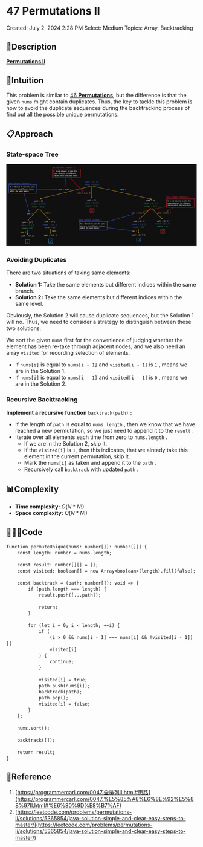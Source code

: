 # 47 Permutations II

Created: July 2, 2024 2:28 PM
Select: Medium
Topics: Array, Backtracking

## 📖Description

[**Permutations II**](https://leetcode.com/problems/permutations-ii/description)

## 🤔Intuition

This problem is similar to [46 **Permutations**](https://www.notion.so/46-Permutations-3e83e1fc88994abc8bcea24124bf0921?pvs=21), but the difference is that the given `nums` might contain duplicates. Thus, the key to tackle this problem is how to avoid the duplicate sequences during the backtracking process of find out all the possible unique permutations.

## 📋Approach

### State-space Tree

![PermutationsII.png](./PermutationsII.png)

### Avoiding Duplicates

There are two situations of taking same elements:

- **Solution 1:** Take the same elements but different indices within the same branch.
- **Solution 2:** Take the same elements but different indices within the same level.

Obviously, the Solution 2 will cause duplicate sequences, but the Solution 1 will no. Thus, we need to consider a strategy to distinguish between these two solutions.

We sort the given `nums` first for the convenience of judging whether the element has been re-take through adjacent nodes, and we also need an array `visited` for recording selection of elements.

- If `nums[i]` is equal to `nums[i - 1]` and `visited[i - 1]` is `1` , means we are in the Solution 1.
- If `nums[i]` is equal to `nums[i - 1]` and `visited[i - 1]` is `0` , means we are in the Solution 2.

### Recursive Backtracking

**Implement a recursive function** `backtrack(path)` **:**

- If the length of `path` is equal to `nums.length` , then we know that we have reached a new permutation, so we just need to append it to the `result` .
- Iterate over all elements each time from zero to `nums.length` .
  - If we are in the Solution 2, skip it.
  - If the `visited[i]` is `1`, then this indicates, that we already take this element in the current permutation, skip it.
  - Mark the `nums[i]` as taken and append it to the `path` .
  - Recursively call `backtrack` with updated `path` .

## 📊Complexity

- **Time complexity:** $O(N*N!)$
- **Space complexity:** $O(N*N!)$

## 🧑🏻‍💻Code

```tsx
function permuteUnique(nums: number[]): number[][] {
    const length: number = nums.length;

    const result: number[][] = [];
    const visited: boolean[] = new Array<boolean>(length).fill(false);

    const backtrack = (path: number[]): void => {
        if (path.length === length) {
            result.push([...path]);

            return;
        }

        for (let i = 0; i < length; ++i) {
            if (
                (i > 0 && nums[i - 1] === nums[i] && !visited[i - 1]) ||
                visited[i]
            ) {
                continue;
            }

            visited[i] = true;
            path.push(nums[i]);
            backtrack(path);
            path.pop();
            visited[i] = false;
        }
    };

    nums.sort();

    backtrack([]);

    return result;
}
```

## 🔖Reference

1. [https://programmercarl.com/0047.全排列II.html#思路](https://programmercarl.com/0047.%E5%85%A8%E6%8E%92%E5%88%97II.html#%E6%80%9D%E8%B7%AF)
2. [https://leetcode.com/problems/permutations-ii/solutions/5365854/java-solution-simple-and-clear-easy-steps-to-master/](https://leetcode.com/problems/permutations-ii/solutions/5365854/java-solution-simple-and-clear-easy-steps-to-master/)